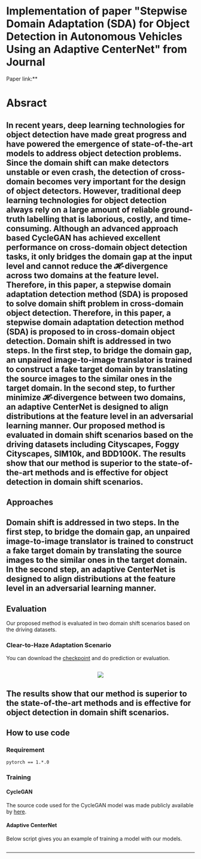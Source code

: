 # Implementation of paper "Stepwise Domain Adaptation (SDA) for Object Detection in Autonomous Vehicles Using an Adaptive CenterNet" from Journal
Paper link:**

# Absract
In recent years, deep learning technologies for object detection have made great progress and have powered the emergence of state-of-the-art models to address object detection problems. Since the domain shift can make detectors unstable or even crash, the detection of cross-domain becomes very important for the design of object detectors. However, traditional deep learning technologies for object detection always rely on a large amount of reliable ground-truth labelling that is laborious, costly, and time-consuming. Although an advanced approach based CycleGAN has achieved excellent performance on cross-domain object detection tasks, it only bridges the domain gap at the input level and cannot reduce the 𝓗-divergence across two domains at the feature level. Therefore, in this paper, a stepwise domain adaptation detection method (SDA) is proposed to solve domain shift problem in cross-domain object detection.  Therefore, in this paper, a stepwise domain adaptation detection method (SDA) is proposed to in cross-domain object detection. Domain shift is addressed in two steps. In the first step, to bridge the domain gap, an unpaired image-to-image translator is trained to construct a fake target domain by translating the source images to the similar ones in the target domain. In the second step, to further minimize 𝓗-divergence between two domains, an adaptive CenterNet is designed to align distributions at the feature level in an adversarial learning manner. Our proposed method is evaluated in domain shift scenarios based on the driving datasets including Cityscapes, Foggy Cityscapes, SIM10k, and BDD100K. The results show that our method is superior to the state-of-the-art methods and is effective for object detection in domain shift scenarios.
---
## Approaches
Domain shift is addressed in two steps. In the first step, to bridge the domain gap, an unpaired image-to-image translator is trained to construct a fake target domain by translating the source images to the similar ones in the target domain. In the second step, an adaptive CenterNet is designed to align distributions at the feature level in an adversarial learning manner.
---
## Evaluation
Our proposed method is evaluated in two domain shift scenarios based on the driving datasets. 
### Clear-to-Haze Adaptation Scenario
You can download the [checkpoint](https://drive.google.com/open?id=1UOF1ACYA3Nn5K_RjoItOUFSxnFL6sNOg) and do prediction or evaluation.
```

```
<div align=center><img src="pictures/inria.png"></div>


The results show that our method is superior to the state-of-the-art methods and is effective for object detection in domain shift scenarios.
---
## How to use code
### Requirement
```
pytorch == 1.*.0

```

### Training
#### CycleGAN
The source code used for the CycleGAN model was made publicly available by [here](https://github.com/aitorzip/PyTorch-CycleGAN).
#### Adaptive CenterNet
Below script gives you an example of training a model with our models.
```

```
---
